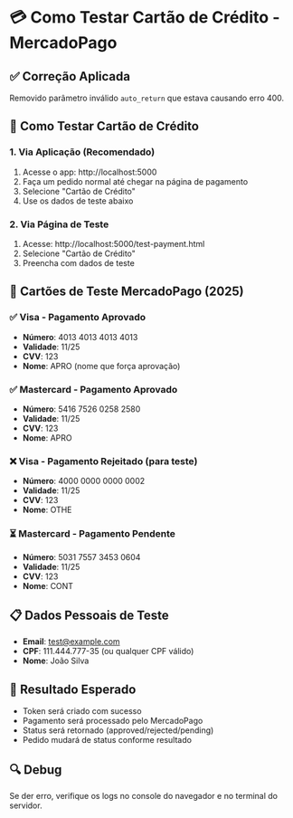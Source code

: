 # 💳 Como Testar Cartão de Crédito - MercadoPago

## ✅ Correção Aplicada
Removido parâmetro inválido `auto_return` que estava causando erro 400.

## 🧪 Como Testar Cartão de Crédito

### 1. Via Aplicação (Recomendado)
1. Acesse o app: http://localhost:5000
2. Faça um pedido normal até chegar na página de pagamento
3. Selecione "Cartão de Crédito"
4. Use os dados de teste abaixo

### 2. Via Página de Teste
1. Acesse: http://localhost:5000/test-payment.html
2. Selecione "Cartão de Crédito"
3. Preencha com dados de teste

## 🔧 Cartões de Teste MercadoPago (2025)

### ✅ Visa - Pagamento Aprovado
- **Número**: 4013 4013 4013 4013
- **Validade**: 11/25
- **CVV**: 123
- **Nome**: APRO (nome que força aprovação)

### ✅ Mastercard - Pagamento Aprovado  
- **Número**: 5416 7526 0258 2580
- **Validade**: 11/25
- **CVV**: 123
- **Nome**: APRO

### ❌ Visa - Pagamento Rejeitado (para teste)
- **Número**: 4000 0000 0000 0002
- **Validade**: 11/25
- **CVV**: 123
- **Nome**: OTHE

### ⏳ Mastercard - Pagamento Pendente
- **Número**: 5031 7557 3453 0604
- **Validade**: 11/25
- **CVV**: 123
- **Nome**: CONT

## 📋 Dados Pessoais de Teste
- **Email**: test@example.com
- **CPF**: 111.444.777-35 (ou qualquer CPF válido)
- **Nome**: João Silva

## 🎯 Resultado Esperado
- Token será criado com sucesso
- Pagamento será processado pelo MercadoPago
- Status será retornado (approved/rejected/pending)
- Pedido mudará de status conforme resultado

## 🔍 Debug
Se der erro, verifique os logs no console do navegador e no terminal do servidor.